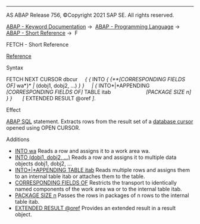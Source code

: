   

* * *

AS ABAP Release 756, ©Copyright 2021 SAP SE. All rights reserved.

[ABAP - Keyword Documentation](javascript:call_link\('abenabap.htm'\)) →  [ABAP - Programming Language](javascript:call_link\('abenabap_reference.htm'\)) →  [ABAP - Short Reference](javascript:call_link\('abenabap_shortref.htm'\)) →  F

FETCH - Short Reference

[Reference](javascript:call_link\('abapfetch.htm'\))

Syntax

FETCH NEXT CURSOR dbcur
    *{* *{* INTO *{* *{**\[*CORRESPONDING FIELDS OF*\]* wa*}* *|* (dobj1, dobj2, ...) *}* *}*
    *|* *{* INTO*|*APPENDING *\[*CORRESPONDING FIELDS OF*\]* TABLE itab
                       *\[*PACKAGE SIZE n*\]* *}* *}*
      *\[* EXTENDED RESULT @oref *\]*.

Effect

[ABAP SQL](javascript:call_link\('abenabap_sql_glosry.htm'\) "Glossary Entry") statement. Extracts rows from the result set of a [database cursor](javascript:call_link\('abendatabase_cursor_glosry.htm'\) "Glossary Entry") opened using OPEN CURSOR.

Additions

-   [INTO wa](javascript:call_link\('abapinto_clause.htm'\))
    Reads a row and assigns it to a work area wa.
-   [INTO (dobj1, dobj2, ...)](javascript:call_link\('abapinto_clause.htm'\))
    Reads a row and assigns it to multiple data objects dobj1, dobj2, ...
-   [INTO*|*APPENDING TABLE itab](javascript:call_link\('abapinto_clause.htm'\))
    Reads multiple rows and assigns them to an internal table itab or attaches them to the table.
-   [CORRESPONDING FIELDS OF](javascript:call_link\('abapinto_clause.htm'\))
    Restricts the transport to identically named components of the work area wa or to the internal table itab.
-   [PACKAGE SIZE n](javascript:call_link\('abapinto_clause.htm'\))
    Passes the rows in packages of n rows to the internal table itab.
-   [EXTENDED RESULT @oref](javascript:call_link\('abapselect_extended_result.htm'\))
    Provides an extended result in a result object.